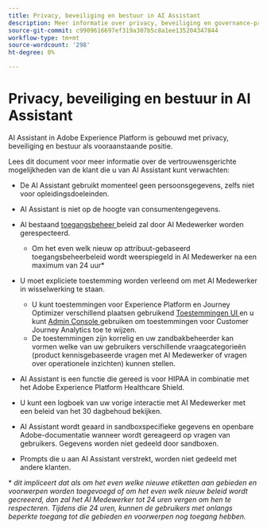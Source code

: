 ```yaml
---
title: Privacy, beveiliging en bestuur in AI Assistant
description: Meer informatie over privacy, beveiliging en governance-praktijken voor AI Assistant.
source-git-commit: c9909616697ef319a307b5c8a1ee135204347844
workflow-type: tm+mt
source-wordcount: '298'
ht-degree: 0%

---
```


# Privacy, beveiliging en bestuur in AI Assistant

AI Assistant in Adobe Experience Platform is gebouwd met privacy, beveiliging en bestuur als vooraanstaande positie.

Lees dit document voor meer informatie over de vertrouwensgerichte mogelijkheden van de klant die u van AI Assistant kunt verwachten:

* De AI Assistant gebruikt momenteel geen persoonsgegevens, zelfs niet voor opleidingsdoeleinden.
* AI Assistant is niet op de hoogte van consumentengegevens.
* Al bestaand [ toegangsbeheer ](https://experienceleague.adobe.com/nl/docs/experience-platform/access-control/home) beleid zal door AI Medewerker worden gerespecteerd.

   * Om het even welk nieuw op attribuut-gebaseerd toegangsbeheerbeleid wordt weerspiegeld in AI Medewerker na een maximum van 24 uur&ast;

* U moet expliciete toestemming worden verleend om met AI Medewerker in wisselwerking te staan.

   * U kunt toestemmingen voor Experience Platform en Journey Optimizer verschillend plaatsen gebruikend [ Toestemmingen UI ](https://experienceleague.adobe.com/nl/docs/experience-platform/access-control/abac/permissions-ui/browse) en u kunt [ Admin Console ](https://experienceleague.adobe.com/nl/docs/experience-platform/access-control/ui/browse) gebruiken om toestemmingen voor Customer Journey Analytics toe te wijzen.
   * De toestemmingen zijn korrelig en uw zandbakbeheerder kan vormen welke van uw gebruikers verschillende vraagcategorieën (product kennisgebaseerde vragen met AI Medewerker of vragen over operationele inzichten) kunnen stellen.

* AI Assistant is een functie die gereed is voor HIPAA in combinatie met het Adobe Experience Platform Healthcare Shield.
* U kunt een logboek van uw vorige interactie met AI Medewerker met een beleid van het 30 dagbehoud bekijken.
* AI Assistant wordt geaard in sandboxspecifieke gegevens en openbare Adobe-documentatie wanneer wordt gereageerd op vragen van gebruikers. Gegevens worden niet gedeeld door sandboxen.
* Prompts die u aan AI Assistant verstrekt, worden niet gedeeld met andere klanten.

&ast; *dit impliceert dat als om het even welke nieuwe etiketten aan gebieden en voorwerpen worden toegevoegd of om het even welk nieuw beleid wordt gecreeerd, dan zal het AI Medewerker tot 24 uren vergen om hen te respecteren. Tijdens die 24 uren, kunnen de gebruikers met onlangs beperkte toegang tot die gebieden en voorwerpen nog toegang hebben.*

